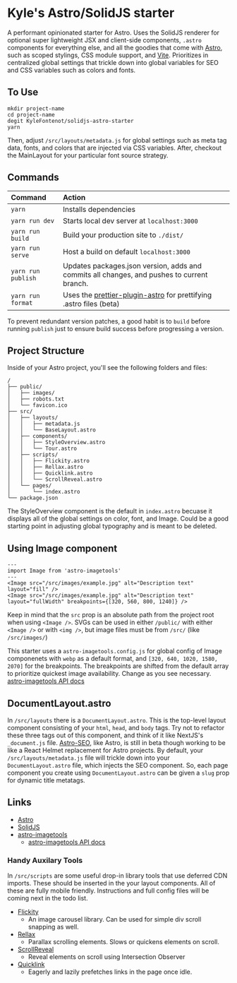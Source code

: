 # Kyle's Astro/SolidJS starter 

A performant opinionated starter for Astro. Uses the SolidJS renderer for optional super lightweight JSX and client-side components, `.astro` components for everything else, and all the goodies that come with [Astro](https://docs.astro.build/en/getting-started/), such as scoped stylings, CSS module support, and [Vite](https://vitejs.dev/). Prioritizes in centralized global settings that trickle down into global variables for SEO and CSS variables such as colors and fonts.

## To Use

```
mkdir project-name
cd project-name
degit KyleFontenot/solidjs-astro-starter
yarn
```
Then, adjust `/src/layouts/metadata.js` for global settings such as meta tag data, fonts, and colors that are injected via CSS variables. After, checkout the MainLayout for your particular font source strategy.

## Commands

| Command           | Action                                       |
|:----------------  |:-------------------------------------------- |
| `yarn`            | Installs dependencies                        |
| `yarn run dev`    | Starts local dev server at `localhost:3000`  |
| `yarn run build`  | Build your production site to `./dist/`      |
| `yarn run serve`  | Host a build on default `localhost:3000`     |
| `yarn run publish`| Updates packages.json version, adds and commits all changes, and pushes to current branch.|
| `yarn run format`| Uses the [prettier-plugin-astro](https://github.com/withastro/prettier-plugin-astro) for prettifying .astro files (beta)|

To prevent redundant version patches, a good habit is to `build` before running `publish` just to ensure build success before progressing a version.

## Project Structure

Inside of your Astro project, you'll see the following folders and files:

```
/
├── public/
│   ├── images/
│   ├── robots.txt
│   └── favicon.ico
├── src/
│   ├── layouts/
│   │   ├── metadata.js
│   │   └── BaseLayout.astro
│   ├── components/
│   │   ├── StyleOverview.astro
│   │   └── Tour.astro
│   ├── scripts/
│   │   ├── Flickity.astro
│   │   ├── Rellax.astro
│   │   ├── Quicklink.astro
│   │   └── ScrollReveal.astro
│   └── pages/
│       └── index.astro
└── package.json
```
The StyleOverview component is the default in `index.astro` becuase it displays all of the global settings on color, font, and Image. Could be a good starting point in adjusting global typography and is meant to be deleted.

## Using Image component 
```
---
import Image from 'astro-imagetools'
---
<Image src="/src/images/example.jpg" alt="Description text" layout="fill" />
<Image src="/src/images/example.jpg" alt="Description text" layout="fullWidth" breakpoints={[320, 560, 800, 1240]} />
```
Keep in mind that the `src` prop is an absolute path from the project root when using `<Image />`. SVGs can be used in either `/public/` with either `<Image />` or with `<img />`, but image files must be from `/src/` (like `/src/images/`)

This starter uses a `astro-imagetools.config.js` for global config of Image componenets with `webp` as a default format, and `[320, 640, 1020, 1580, 2070]` for the breakpoints. The breakpoints are shifted from the default array to prioritize quickest image availability. Change as you see necessary.
[astro-imagetools API docs](https://astro-imagetools-docs.vercel.app/en/components-and-apis)

## DocumentLayout.astro
In `/src/layouts` there is a `DocumentLayout.astro`. This is the top-level layout component consisting of your `html`, `head`, and `body` tags. Try not to refactor these three tags out of this component, and think of it like NextJS's `_document.js` file. 
[Astro-SEO](https://github.com/jonasmerlin/astro-seo), like Astro, is still in beta though working to be like a React Helmet replacement for Astro projects. By default, your `/src/layouts/metadata.js` file will trickle down into your `DocumentLayout.astro` file, which injects the SEO component. So, each page component you create using `DocumentLayout.astro` can be given a `slug` prop for dynamic title metatags.

## Links 
 - [Astro](https://docs.astro.build/en/getting-started/)
 - [SolidJS](https://www.solidjs.com/)
 - [astro-imagetools](https://github.com/RafidMuhymin/astro-imagetools)
   - [astro-imagetools API docs](https://astro-imagetools-docs.vercel.app/en/components-and-apis)

### Handy Auxilary Tools
In `/src/scripts` are some useful drop-in library tools that use deferred CDN imports. These should be inserted in the your layout components. All of these are fully mobile friendly. Instructions and full config files will be coming next in the todo list. 
 
 - [Flickity](https://flickity.metafizzy.co/)
   - An image carousel library. Can be used for simple div scroll snapping as well. 
 - [Rellax](https://dixonandmoe.com/rellax/)
   - Parallax scrolling elements. Slows or quickens elements on scroll.
 - [ScrollReveal](https://scrollrevealjs.org/guide/hello-world.html)
   -  Reveal elements on scroll using Intersection Observer
 - [Quicklink](https://getquick.link/)
   -  Eagerly and lazily prefetches links in the page once idle. 
